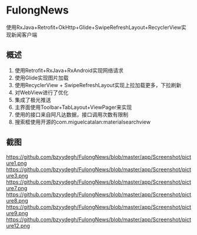 # FulongNews
使用RxJava+Retrofit+OkHttp+Glide+SwipeRefreshLayout+RecyclerView实现新闻客户端
## 概述
1. 使用Retrofit+RxJava+RxAndroid实现网络请求
2. 使用Glide实现图片加载
3. 使用RecyclerView + SwipeRefreshLayout实现上拉加载更多，下拉刷新
4. 对WebView进行了优化
5. 集成了极光推送
6. 主界面使用Toolbar+TabLayout+ViewPager来实现
7. 使用的接口来自阿凡达数据，接口调用次数有限制
8. 搜索框使用开源的com.miguelcatalan:materialsearchview

## 截图
https://github.com/bzyydegh/FulongNews/blob/master/app/Screenshot/picture1.png
https://github.com/bzyydegh/FulongNews/blob/master/app/Screenshot/picture3.png
https://github.com/bzyydegh/FulongNews/blob/master/app/Screenshot/picture7.png
https://github.com/bzyydegh/FulongNews/blob/master/app/Screenshot/picture8.png
https://github.com/bzyydegh/FulongNews/blob/master/app/Screenshot/picture9.png
https://github.com/bzyydegh/FulongNews/blob/master/app/Screenshot/picture12.png
